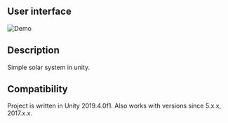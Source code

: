 ## User interface
![Demo](Resources/001.gif)

## Description
Simple solar system in unity.

## Compatibility
Project is written in Unity 2019.4.0f1. Also works with versions since 5.x.x, 2017.x.x.